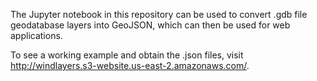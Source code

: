 The Jupyter notebook in this repository can be used to convert .gdb file geodatabase layers into GeoJSON, which can then be used for web applications.

To see a working example and obtain the .json files, visit http://windlayers.s3-website.us-east-2.amazonaws.com/.
